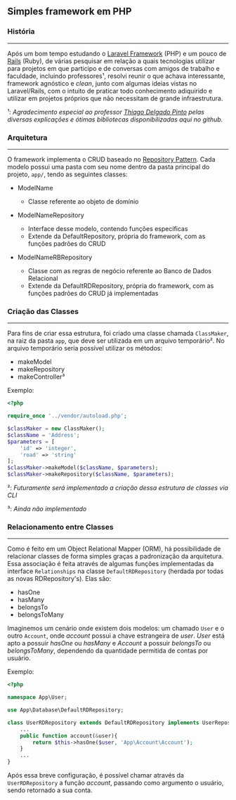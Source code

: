 ## Simples framework em PHP ##

### História ###
----------------
Após um bom tempo estudando o [Laravel Framework](https://github.com/laravel/laravel) (PHP) e um pouco de [Rails](https://github.com/rails/rails) (Ruby), de várias pesquisar em relação a quais tecnologias utilizar para projetos em que participo e 
de conversas com amigos de trabalho e faculdade, incluindo professores¹, resolvi reunir o que achava interessante, framework agnóstico e *clean*, junto com algumas ideias vistas no 
Laravel/Rails, com o intuito de praticar todo conhecimento adiquirido e utilizar em projetos próprios que não necessitam de grande infraestrutura. 

¹: *Agradecimento especial ao professor [Thiago Delgado Pinto](https://github.com/thiagodp) pelas diversas explicações e ótimas bibliotecas disponibilizadas aqui no github.*

### Arquitetura ###
-------------------
O framework implementa o CRUD baseado no [Repository Pattern](https://github.com/domnikl/DesignPatternsPHP/tree/master/More/Repository).
Cada modelo possui uma pasta com seu nome dentro da pasta principal do projeto, ```app/```, tendo as seguintes classes:

- ModelName
    - Classe referente ao objeto de domínio
    
- ModelNameRepository
    - Interface desse modelo, contendo funções específicas
    - Extende da DefaultRepository, própria do framework, com as funções padrões do CRUD
    
- ModelNameRBRepository
    -   Classe com as regras de negócio referente ao Banco de Dados Relacional
    -   Extende da DefaultRDRepository, própria do framework, com as funções padrões do CRUD já implementadas
    
### Criação das Classes ###
---------------------------
Para fins de criar essa estrutura, foi criado uma classe chamada ```ClassMaker```, na raiz da pasta ```app```, que deve ser utilizada em um arquivo temporário².
No arquivo temporário seria possível utilizar os métodos:

- makeModel
- makeRepository
- makeController³
    
Exemplo:

```php
<?php

require_once '../vendor/autoload.php';

$classMaker = new ClassMaker();
$className = 'Address';
$parameters = [
    'id' => 'integer',
    'road' => 'string'
];
$classMaker->makeModel($className, $parameters);
$classMaker->makeRepository($className, $parameters);
```
 
²: *Futuramente será implementado a criação dessa estrutura de classes via CLI*

³: *Ainda não implementado*

### Relacionamento entre Classes ###
------------------------------------
Como é feito em um Object Relational Mapper (ORM), há possibilidade de relacionar classes de forma simples graças a padronização da arquitetura.
Essa associação é feita através de algumas funções implementadas da interface ```Relationships``` na classe ```DefaultRDRepository``` (herdada por todas as novas RDRepository's). Elas são:

- hasOne
- hasMany
- belongsTo
- belongsToMany

Imaginemos um cenário onde existem dois modelos: um chamado ```User``` e o outro ```Account```, onde *account* possui a chave estrangeira de *user*. 
*User* está apto a possuir *hasOne* ou *hasMany* e *Account* a possuir *belongsTo* ou *belongsToMany*, dependendo da quantidade permitida de contas por usuário.

Exemplo:

```php
<?php

namespace App\User;

use App\Database\DefaultRDRepository;

class UserRDRepository extends DefaultRDRepository implements UserRepository {
	...
	public function account(&user){
        return $this->hasOne($user, 'App\Account\Account');
    }
	...
}
```

Após essa breve configuração, é possível chamar através da ```UserRDRepository``` a função *account*, passando como argumento o usuário, sendo retornado a sua conta.